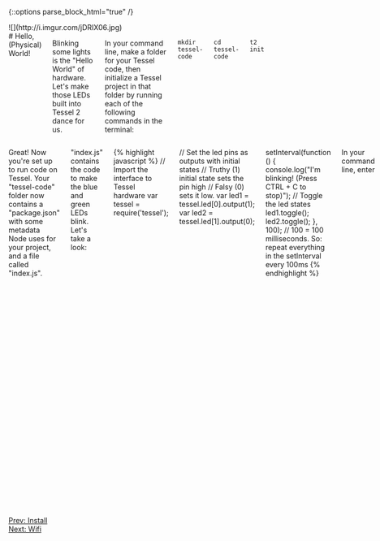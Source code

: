 {::options parse_block_html="true" /}

<div class="row">
<div class="large-4 columns right">
![](http://i.imgur.com/jDRIX06.jpg)
</div>

<div class="large-8 columns">
# Hello, (Physical) World!

Blinking some lights is the "Hello World" of hardware. Let's make those LEDs built into Tessel 2 dance for us.

In your command line, make a folder for your Tessel code, then initialize a Tessel project in that folder by running each of the following commands in the terminal:

`mkdir tessel-code`

`cd tessel-code`

`t2 init`

</div>
</div>

<div class="row">
<div class="large-12 columns">

Great! Now you're set up to run code on Tessel. Your "tessel-code" folder now contains a "package.json" with some metadata Node uses for your project, and a file called "index.js".

"index.js" contains the code to make the blue and green LEDs blink. Let's take a look:

{% highlight javascript %}
// Import the interface to Tessel hardware
var tessel = require('tessel');

// Set the led pins as outputs with initial states
// Truthy (1) initial state sets the pin high
// Falsy (0) sets it low.
var led1 = tessel.led[0].output(1);
var led2 = tessel.led[1].output(0);

setInterval(function () {
console.log("I'm blinking! (Press CTRL + C to stop)");
  // Toggle the led states
  led1.toggle();
  led2.toggle();
}, 100);
// 100 = 100 milliseconds. So: repeat everything in the setInterval every 100ms
{% endhighlight %}

In your command line, enter

`t2 run blinky.js`

to run your code in Tessel's RAM.

**Look at your Tessel!** The blue and green LEDs on your Tessel's LED panel should blink back and forth.

**Bonus:** mess with the code to make the LEDs blink in sync.

**Extra bonus:** what if you want to save blinky to your Tessel? There's a command for that! Try `t2 push index.js`, then unplug your Tessel and plug it back in again. Wait for it to boot up, then... lights will blink! Tired of the blinking lights? `t2 erase` will clear the saved code. Learn more `t2` commands by running `t2 -h` or looking at the [T2 CLI docs](https://tessel.io/docs/cli).

</div>
</div>

<div class="greyBar"></div>

<div class="row">
<div class="large-6 columns left">
  <a href="index.html" class="bottomButton button">Prev: Install</a>
</div>

<div class="large-6 columns right">
  <a href="wifi.html" class= "bottomButton right button">Next: Wifi</a>
</div>
</div>
